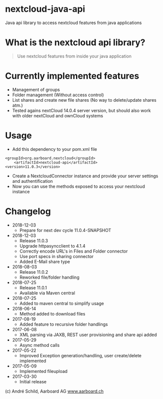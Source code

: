 # nextcloud-java-api
Java api library to access nextcloud features from java applications

# What is the nextcloud api library?
> Use nextcloud features from inside your java application

# Currently implemented features
- Management of groups
- Folder management (Without access control)
- List shares and create new file shares (No way to delete/update shares atm.)
- Tested agains nextCloud 14.0.4 server version, but should also work with older nextCloud and ownCloud systems

# Usage
- Add this dependency to your pom.xml file
```
<groupId>org.aarboard.nextcloud</groupId>
    <artifactId>nextcloud-api</artifactId>
<version>11.0.3</version>
```

- Create a NextcloudConnector instance and provide your server settings and authentification
- Now you can use the methods exposed to access your nextcloud instance

# Changelog
- 2018-12-03
  - Prepare for next dev cycle 11.0.4-SNAPSHOT
- 2018-12-03
  - Release 11.0.3
  - Upgrade httpasyncclient to 4.1.4
  - Correctly encode URL's in Files and Folder connector
  - Use port specs in sharing connector
  - Added E-Mail share type
- 2018-08-03
  - Release 11.0.2
  - Reworked file/folder handling
- 2018-07-25
  - Release 11.0.1
  - Available via Maven central
- 2018-07-25
  - Added to maven central to simplify usage
- 2018-06-14
  - Method added to download files
- 2017-08-19
  - Added feature to recursive folder handlings
- 2017-06-08
  - XML parsing via JAXB, REST user provisioning and share api added
- 2017-05-29
  - Async method calls
- 2017-05-22
  - Improved Exception generation/handling, user create/delete implemented
- 2017-05-09
  - Implemented fileupload
- 2017-03-30
  - Initial release

(c) André Schild, Aarboard AG www.aarboard.ch
